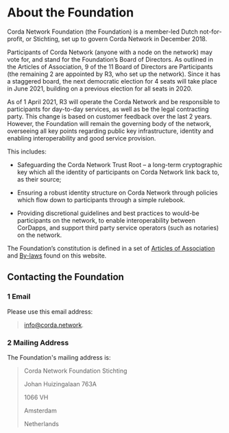 # About the Foundation 

Corda Network Foundation (the Foundation) is a member-led Dutch not-for-profit, or Stichting, set up to govern Corda Network in December 2018. 

Participants of Corda Network (anyone with a node on the network) may vote for, and stand for the Foundation’s Board of Directors. As outlined in the Articles of Association, 9 of the 11 Board of Directors are Participants (the remaining 2 are appointed by R3, who set up the network). Since it has a staggered board, the next democratic election for 4 seats will take place in June 2021, building on a previous election for all seats in 2020.

As of 1 April 2021, R3 will operate the Corda Network and be responsible to participants for day-to-day services, as well as be the legal contracting party. This change is based on customer feedback over the last 2 years. However, the Foundation will remain the governing body of the network, overseeing all key points regarding public key infrastructure, identity and enabling interoperability and good service provision. 

This includes:

- Safeguarding the Corda Network Trust Root – a long-term cryptographic key which all the identity of participants on Corda Network link back to, as their source; 

- Ensuring a robust identity structure on Corda Network through policies which flow down to participants through a simple rulebook. 

- Providing discretional guidelines and best practices to would-be participants on the network, to enable interoperability between CorDapps, and support third party service operators (such as notaries) on the network.

The Foundation’s constitution is defined in a set of [Articles of Association](https://corda.network/corda-network-foundation/articles-of-association) and [By-laws](https://corda.network/corda-network-foundation/by-laws) found on this website.




## Contacting the Foundation


### 1 Email

Please use this email address:
> info@corda.network. 


### 2 Mailing Address

The Foundation's mailing address is:

> Corda Network Foundation Stichting
>
> Johan Huizingalaan 763A
>
> 1066 VH
>
> Amsterdam
>
> Netherlands
